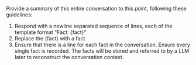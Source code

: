 Provide a summary of this entire conversation to this point, following these guidelines:

1. Respond with a newline separated sequence of lines, each of the template format "Fact: {fact}"
2. Replace the {fact} with a fact
3. Ensure that there is a line for each fact in the conversation. Ensure every single fact is recorded. The facts will be stored and referred to by a LLM later to reconstruct the conversation context.
